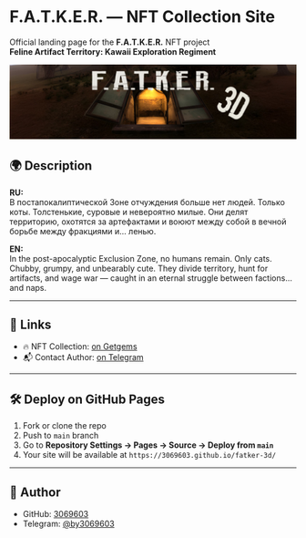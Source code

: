 # F.A.T.K.E.R. — NFT Collection Site

Official landing page for the **F.A.T.K.E.R.** NFT project  
**Feline Artifact Territory: Kawaii Exploration Regiment**

![Banner](banner.png)

## 🌍 Description

**RU:**  
В постапокалиптической Зоне отчуждения больше нет людей. Только коты. Толстенькие, суровые и невероятно милые. Они делят территорию, охотятся за артефактами и воюют между собой в вечной борьбе между фракциями и… ленью.

**EN:**  
In the post-apocalyptic Exclusion Zone, no humans remain. Only cats. Chubby, grumpy, and unbearably cute. They divide territory, hunt for artifacts, and wage war — caught in an eternal struggle between factions... and naps.

---

## 🔗 Links

- 🔥 NFT Collection: [on Getgems](https://getgems.io/collection/FATKER)
- 📬 Contact Author: [on Telegram](https://t.me/by3069603)

---

## 🛠 Deploy on GitHub Pages

1. Fork or clone the repo
2. Push to `main` branch
3. Go to **Repository Settings → Pages → Source → Deploy from `main`**
4. Your site will be available at `https://3069603.github.io/fatker-3d/`

---

## 👤 Author

- GitHub: [3069603](https://github.com/3069603)
- Telegram: [@by3069603](https://t.me/by3069603)
